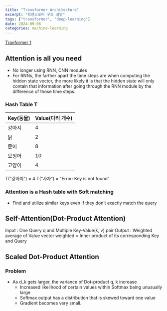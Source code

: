 ```yaml
---
title: "Transformer Architecture"
excerpt: "트랜스포머 구조 설명"
tags: ["transformer", "deep-learning"]
date: 2024-09-06
categories: machine-learning
---
```


[Tranformer 1](https://www.boostcourse.org/boostcampaitech7/lecture/1544442?isDesc=false)

## Attention is all you need

- No longer using RNN, CNN modules
- For RNNs, the farther apart the time steps are when computing the hidden state vector, the more likely it is that the hidden state will only contain that information after going through the RNN module by the difference of those time steps.
<!-- -->

### Hash Table T

| Key(동물) | Value(다리 개수) |
| --------- | ---------------- |
| 강아지    | 4                |
| 닭        | 2                |
| 문어      | 8                |
| 오징어    | 10               |
| 고양이    | 4                |

T(“강아지”) = 4
T(“사자”) = “Error: Key is not found”

### Attention is a Hash table with Soft matching

- Find and utilize similar keys even if they don’t exactly match the query
<!-- -->

## Self-Attention(Dot-Product Attention)

Input : One Query q and Multiple Key-Value(k, v) pair
Output : Weighted average of Value vector
weighted = Inner product of its corresponding Key and Query

## Scaled Dot-Product Attention

### Problem

- As d_k gets larger, the variance of Dot-product q, k increase
  - Increased likelihood of certain values within Softmax being unusually large
  - Softmax output has a distribution that is skewed toward one value
  - Gradient becomes very small.
